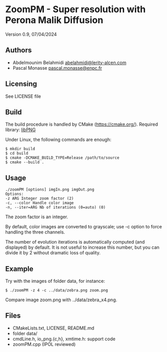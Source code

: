 # ZoomPM - Super resolution with Perona Malik Diffusion

Version 0.9, 07/04/2024

## Authors
- Abdelmounim Belahmidi <abelahmidi@lerity-alcen.com>
- Pascal Monasse <pascal.monasse@enpc.fr>

## Licensing
See LICENSE file

## Build
The build procedure is handled by CMake (https://cmake.org/).
Required library: [libPNG](http://libpng.org/pub/png/libpng.html)

Under Linux, the following commands are enough:
```
$ mkdir build
$ cd build
$ cmake -DCMAKE_BUILD_TYPE=Release /path/to/source
$ cmake --build .
```

## Usage
```
./zoomPM [options] imgIn.png imgOut.png
Options:
-z ARG Integer zoom factor (2)
-c, --color Handle color image
-n, --iter=ARG Nb of iterations (0=auto) (0)
```

The zoom factor is an integer.

By default, color images are converted to grayscale; use -c option to force handling the three channels.

The number of evolution iterations is automatically computed (and displayed) by default. It is not useful to increase this number, but you can divide it by 2 without dramatic loss of quality.

## Example
Try with the images of folder data, for instance:
```
$ ./zoomPM -z 4 -c ../data/zebra.png zoom.png
```
Compare image zoom.png with ../data/zebra_x4.png.

## Files
- CMakeLists.txt, LICENSE, README.md
- folder data/
- cmdLine.h, io_png.{c,h}, xmtime.h: support code
- zoomPM.cpp (IPOL reviewed)
